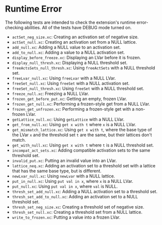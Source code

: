 # Runtime Error

The following tests are intended to check the extension's runtime error-checking abilities. All of the tests have DEBUG mode turned on.

+ `actSet_neg_size.xc`: Creating an activation set of negative size.
+ `actSet_null.xc`: Creating an activation set from a NULL lattice.
+ `add_null.xc`: Adding a NULL value to an activation set.
+ `add_to_null.xc`: Adding a value to a NULL activation set.
+ `display_before_freeze.xc`: Displaying an LVar before it is frozen.
+ `display_null_thresh.xc`: Displaying a NULL threshold set.
+ `freeActsSets_null_thresh.xc`: Using `freeActSets` with a NULL threshold set.
+ `freeLvar_null.xc`: Using `freeLvar` with a NULL LVar.
+ `freeSet_null.xc`: Using `freeSet` with a NULL activation set.
+ `freeSet_null_thresh.xc`: Using `freeSet` with a NULL threshold set.
+ `freeze_null.xc`: Freezing a NULL LVar.
+ `frozen_get_before_put.xc`: Getting an empty, frozen LVar.
+ `frozen_get_null.xc`: Performing a frozen-style get from a NULL LVar.
+ `frozen_get_unfrozen.xc`: Performing a frozen-style get with a non-frozen LVar.
+ `getLattice_null.xc`: Using `getLattice` with a NULL LVar.
+ `get_from_null.xc`: Using `get x with t` where `x` is a NULL LVar.
+ `get_mismatch_lattice.xc`: Using `get x with t`, where the base type of the LVar `x` and the threshold set `t` are the same, but their lattices don't match.
+ `get_with_null.xc`: Using `get x with t` where `t` is a NULL threshold set.
+ `incompat_act_sets.xc`: Adding compatible activation sets to the same threshold set.
+ `invalid_put.xc`: Putting an invalid value into an LVar.
+ `lattice_neq.xc`: Adding an activation set to a threshold set with a lattice that has the same base type, but is different.
+ `newLvar_null.xc`: Using `newLvar` with a NULL lattice.
+ `put_in_null.xc`: Using `put val in x`, where `x` is a NULL LVar.
+ `put_null.xc`: Using `put val in x`, where `val` is NULL.
+ `thresh_set_add_null.xc`: Adding a NULL activation set to a threshold set.
+ `thresh_set_add_to_null.xc`: Adding an activation set to a NULL threshold set.
+ `thresh_set_neg_size.xc`: Creating a threshold set of negative size.
+ `thresh_set_null.xc`: Creating a threshold set from a NULL lattice.
+ `write_to_frozen.xc`: Putting a value into a frozen LVar.
